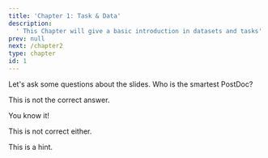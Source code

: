 ```yaml
---
title: 'Chapter 1: Task & Data'
description:
  ' This Chapter will give a basic introduction in datasets and tasks'
prev: null
next: /chapter2
type: chapter
id: 1
---
```


<exercise id="1" title="Lecture" type="slides">

<slides source="chapter1_01_introduction">
</slides>

</exercise>

<exercise id="2" title="Quiz">

Let's ask some questions about the slides. Who is the smartest PostDoc?

<choice>
<opt text="Heidi">

This is not the correct answer.

</opt>

<opt text="Janek" correct="true">

You know it!

</opt>

<opt text="Giuseppe">

This is not correct either.

</opt>
</choice>

</exercise>

<exercise id="3" title="Coding">


<codeblock id="01_03">

This is a hint.

</codeblock>

</exercise>
